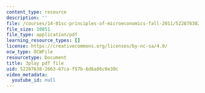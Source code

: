 ```yaml
---
content_type: resource
description: ''
file: /courses/14-01sc-principles-of-microeconomics-fall-2011/52287638266367caf57b6d6a86c0e30c_4j8mTdmATVg.pdf
file_size: 10851
file_type: application/pdf
learning_resource_types: []
license: https://creativecommons.org/licenses/by-nc-sa/4.0/
ocw_type: OCWFile
resourcetype: Document
title: 3play pdf file
uid: 52287638-2663-67ca-f57b-6d6a86c0e30c
video_metadata:
  youtube_id: null
---
```

